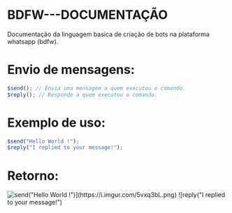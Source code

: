 # BDFW---DOCUMENTAÇÃO
Documentação da linguagem basica de criação de bots na plataforma whatsapp (bdfw).

# Envio de mensagens:
```js
$send(); // Envia uma mensagem a quem executou o comando.
$reply(); // Responde a quem executou o comando.
```

# Exemplo de uso:
````js
$send("Hello World !");
$reply("I replied to your message!");
````

# Retorno:
![$send("Hello World !")](https://i.imgur.com/5vxq3bL.png)
![$reply("I replied to your message!")](https://i.imgur.com/HjW1pWC.png)
